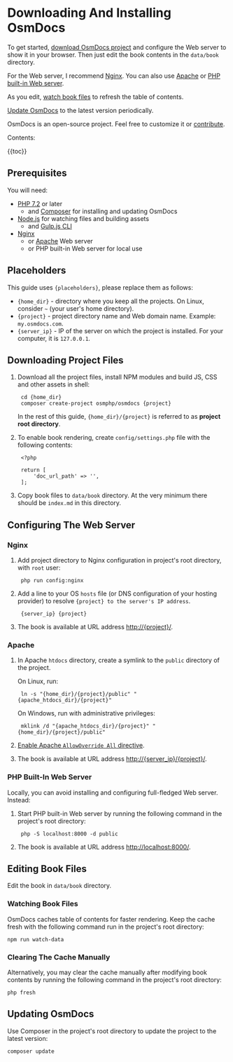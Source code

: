 # Downloading And Installing OsmDocs

To get started, [download OsmDocs project](#downloading-project-files) and configure the Web server to show it in your browser. Then just edit the book contents in the `data/book` directory. 

For the Web server, I recommend [Nginx](#nginx). You can also use [Apache](#apache) or [PHP built-in Web server](#php-built-in-web-server).

As you edit, [watch book files](#watching-book-files) to refresh the table of contents.

[Update OsmDocs](#updating-osmdocs) to the latest version periodically. 

OsmDocs is an open-source project. Feel free to customize it or [contribute](contributing-to-osmdocs.html).

Contents:

{{toc}}

## Prerequisites

You will need:

* [PHP 7.2](https://www.php.net/downloads.php) or later
    * and [Composer](https://getcomposer.org/download/) for installing and updating OsmDocs
* [Node.js](https://nodejs.org/en/download/) for watching files and building assets
    * and [Gulp.js CLI](https://gulpjs.com/docs/en/getting-started/quick-start)
* [Nginx](https://nginx.org/en/download.html)
    * or [Apache](https://httpd.apache.org/download.cgi) Web server
    * or PHP built-in Web server for local use

## Placeholders

This guide uses `{placeholders}`, please replace them as follows:

* `{home_dir}` - directory where you keep all the projects. On Linux, consider `~` (your user's home directory). 
* `{project}` - project directory name and Web domain name. Example: `my.osmdocs.com`.
* `{server_ip}` - IP of the server on which the project is installed. For your computer, it is `127.0.0.1`. 

## Downloading Project Files

1. Download all the project files, install NPM modules and build JS, CSS and other assets in shell:

        cd {home_dir}
        composer create-project osmphp/osmdocs {project}

    In the rest of this guide, `{home_dir}/{project}` is referred to as **project root directory**.  

2. To enable book rendering, create `config/settings.php` file with the following contents:

        <?php
        
        return [
            'doc_url_path' => '',
        ];  

3. Copy book files to `data/book` directory. At the very minimum there should be `index.md` in this directory.  

## Configuring The Web Server

### Nginx

1. Add project directory to Nginx configuration in project's root directory, with `root` user:

        php run config:nginx

2. Add a line to your OS `hosts` file (or DNS configuration of your hosting provider) to resolve `{project} to the server's IP address`. 

        {server_ip} {project}

3. The book is available at URL address <http://{project}/>.

### Apache

1. In Apache `htdocs` directory, create a symlink to the `public` directory of the project.

    On Linux, run:
    
        ln -s "{home_dir}/{project}/public" "{apache_htdocs_dir}/{project}"
    
    On Windows, run with administrative privileges:
    
        mklink /d "{apache_htdocs_dir}/{project}" "{home_dir}/{project}/public"

2. [Enable Apache `AllowOverride All` directive](https://stackoverflow.com/questions/18740419/how-to-set-allowoverride-all).

3. The book is available at URL address <http://{server_ip}/{project}/>.

### PHP Built-In Web Server

Locally, you can avoid installing and configuring full-fledged Web server. Instead:

1. Start PHP built-in Web server by running the following command in the project's root directory:
                                                                                    
        php -S localhost:8000 -d public

2. The book is available at URL address <http://localhost:8000/>.

## Editing Book Files

Edit the book in `data/book` directory.
    
### Watching Book Files

OsmDocs caches table of contents for faster rendering. Keep the cache fresh with the following command run in the project's root directory:

    npm run watch-data

### Clearing The Cache Manually 

Alternatively, you may clear the cache manually after modifying book contents by running the following command in the project's root directory:

    php fresh

## Updating OsmDocs 

Use Composer in the project's root directory to update the project to the latest version:

    composer update
